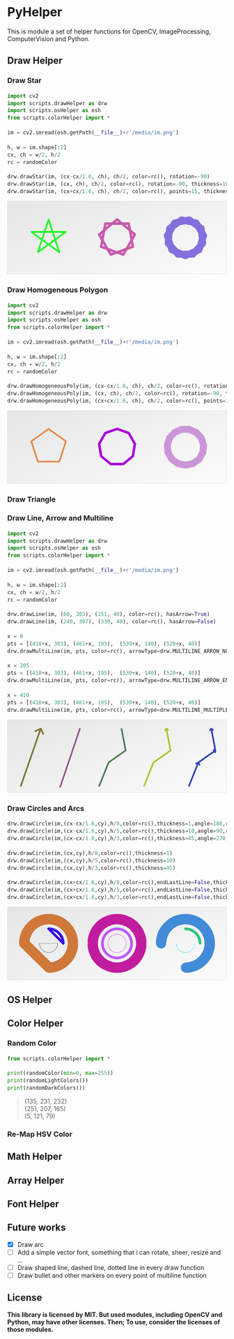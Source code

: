 # PyHelper
This is module a set of helper functions for OpenCV, ImageProcessing, ComputerVision and Python.

## Draw Helper
### Draw Star

~~~python
import cv2
import scripts.drawHelper as drw
import scripts.osHelper as osh
from scripts.colorHelper import *
 
im = cv2.imread(osh.getPath(__file__)+r'/media/im.png')

h, w = im.shape[:2]
cx, ch = w/2, h/2
rc = randomColor

drw.drawStar(im, (cx-cx/1.6, ch), ch/2, color=rc(), rotation=-90)
drw.drawStar(im, (cx, ch), ch/2, color=rc(), rotation=-90, thickness=10, points=9)
drw.drawStar(im, (cx+cx/1.6, ch), ch/2, color=rc(), points=15, thickness=30)
~~~

![im](showcase/drawStar4.png)

### Draw Homogeneous Polygon

~~~python
import cv2
import scripts.drawHelper as drw
import scripts.osHelper as osh
from scripts.colorHelper import *
 
im = cv2.imread(osh.getPath(__file__)+r'/media/im.png')

h, w = im.shape[:2]
cx, ch = w/2, h/2
rc = randomColor

drw.drawHomogeneousPoly(im, (cx-cx/1.6, ch), ch/2, color=rc(), rotation=-90)
drw.drawHomogeneousPoly(im, (cx, ch), ch/2, color=rc(), rotation=-90, thickness=10, points=9)
drw.drawHomogeneousPoly(im, (cx+cx/1.6, ch), ch/2, color=rc(), points=15, thickness=30)
~~~

![im](showcase/drawHomogeneousPoly.png)

### Draw Triangle

### Draw Line, Arrow and Multiline
~~~python
import cv2
import scripts.drawHelper as drw
import scripts.osHelper as osh
from scripts.colorHelper import *

im = cv2.imread(osh.getPath(__file__)+r'/media/im.png')

h, w = im.shape[:2]
cx, ch = w/2, h/2
rc = randomColor

drw.drawLine(im, (60, 303), (151, 40), color=rc(), hasArrow=True)
drw.drawLine(im, (240, 307), (330, 40), color=rc(), hasArrow=False)

x = 0
pts = [(418+x, 303), (461+x, 195),  (539+x, 140), (520+x, 40)]
drw.drawMultiLine(im, pts, color=rc(), arrowType=drw.MULTILINE_ARROW_NONE)

x = 205
pts = [(418+x, 303), (461+x, 195),  (539+x, 140), (520+x, 40)]
drw.drawMultiLine(im, pts, color=rc(), arrowType=drw.MULTILINE_ARROW_END)

x = 410
pts = [(418+x, 303), (461+x, 195),  (539+x, 140), (520+x, 40)]
drw.drawMultiLine(im, pts, color=rc(), arrowType=drw.MULTILINE_MULTIPLE_ARROW)
~~~

![im](showcase/drawMultiLine.png)

### Draw Circles and Arcs
~~~python
drw.drawCircle(im,(cx-cx/1.6,cy),h/8,color=rc(),thickness=1,angle=180,rotation=0)
drw.drawCircle(im,(cx-cx/1.6,cy),h/5,color=rc(),thickness=10,angle=90,rotation=-90)
drw.drawCircle(im,(cx-cx/1.6,cy),h/3,color=rc(),thickness=45,angle=270,rotation=-180)

drw.drawCircle(im,(cx,cy),h/8,color=rc(),thickness=1)
drw.drawCircle(im,(cx,cy),h/5,color=rc(),thickness=10)
drw.drawCircle(im,(cx,cy),h/3,color=rc(),thickness=45)

drw.drawCircle(im,(cx+cx/1.6,cy),h/8,color=rc(),endLastLine=False,thickness=1,angle=180,rotation=0)
drw.drawCircle(im,(cx+cx/1.6,cy),h/5,color=rc(),endLastLine=False,thickness=10,angle=90,rotation=-90)
drw.drawCircle(im,(cx+cx/1.6,cy),h/3,color=rc(),endLastLine=False,thickness=45,angle=270,rotation=-180)
~~~

![im](showcase/drawArc.png)

## OS Helper

## Color Helper
### Random Color
~~~python
from scripts.colorHelper import *

print(randomColor(min=0, max=255))
print(randomLightColors())
print(randomDarkColors())
~~~

>(135, 231, 232)   
>(251, 207, 165)   
>(5, 121, 79)

### Re-Map HSV Color

## Math Helper

## Array Helper

## Font Helper

## Future works
- [x] Draw arc
- [ ] Add a simple vector font, something that i can rotate, sheer, resize and ...
- [ ] Draw shaped line, dashed line, dotted line in every draw function
- [ ] Draw bullet and other markers on every point of multiline function

## License
**This library is licensed by MIT. But used modules, including OpenCV and Python, may have other licenses. Then; To use, consider the licenses of those modules.**